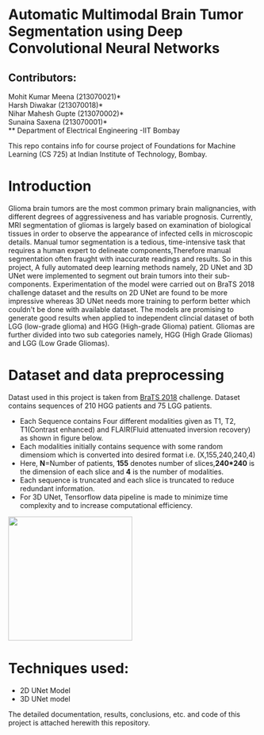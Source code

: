 
# Automatic Multimodal Brain Tumor Segmentation using Deep Convolutional Neural Networks
## Contributors:
Mohit Kumar Meena (213070021)* \
Harsh Diwakar (213070018)* \
Nihar Mahesh Gupte (213070002)* \
Sunaina Saxena (213070001)* \
** Department of Electrical Engineering -IIT Bombay

This repo contains info for course project of Foundations for Machine Learning (CS 725) at Indian Institute of Technology, Bombay.

# Introduction
Glioma brain tumors are the most common primary brain malignancies, with different degrees of aggressiveness and has variable prognosis. Currently, MRI segmentation of gliomas is largely based on examination of biological tissues in order to observe the appearance of infected cells in microscopic details. Manual tumor segmentation is a tedious, time-intensive task that requires a human expert to delineate components,Therefore manual segmentation often fraught with inaccurate readings and results. So in this project, A fully automated deep learning methods namely, 2D UNet and 3D UNet were implemented to segment out brain tumors into their sub-components. Experimentation of the model were carried out on BraTS 2018 challenge dataset and the results on 2D UNet are found to be more impressive whereas 3D UNet needs more training to perform better which couldn't be done with available dataset. The models are promising to generate good results when applied to independent clincial dataset of both LGG (low-grade glioma) and HGG (High-grade Glioma) patient. Gliomas are further divided into two sub categories namely, HGG (High Grade Gliomas) and LGG (Low Grade Gliomas).

# Dataset and data preprocessing
Datast used in this project is taken from [BraTS 2018](https://paperswithcode.com/dataset/brats-2018-1) challenge. Dataset contains sequences of 210 HGG patients and 75 LGG patients. 
* Each Sequence contains Four different modalities given as T1, T2, T1(Contrast enhanced) and FLAIR(Fluid attenuated inversion recovery) as shown in figure below.
* Each modalities initially contains sequence with some random dimensiom which is converted into desired format i.e. (X,155,240,240,4)
 * Here, **N**=Number of patients, **155** denotes number of slices,**240*240** is the dimension of each slice and **4** is the number of modalities.
* Each sequence is truncated and each slice is truncated to reduce redundant information.
* For 3D UNet, Tensorflow data pipeline is made to minimize time complexity and to increase computational efficiency.


<img src="https://drive.google.com/uc?export=view&id=1ouHZxvtAOVzGovq03YXqNKx8JkLwpjcq" width="250" height="250" allow="autoplay"></img>

# Techniques used:
* 2D UNet Model
* 3D UNet model

The detailed documentation, results, conclusions, etc. and code of this project is attached herewith this repository.
